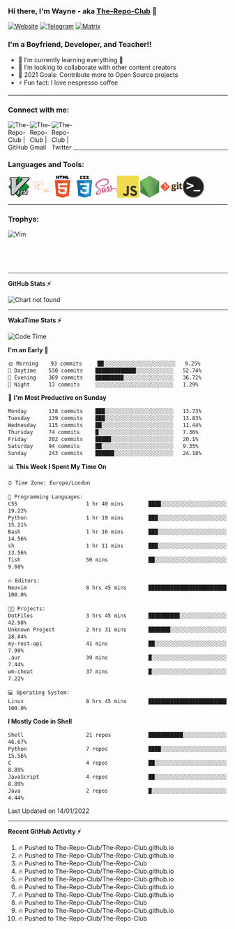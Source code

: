 ### Hi there, I'm Wayne - aka [The-Repo-Club][website] 👋

[![Website](https://img.shields.io/website?label=github.com/The-Repo-Club/&colorA=44475a&colorB=bd93f9&style=flat-square&url=https://github.com/The-Repo-Club/)][website]
[![Telegram](https://img.shields.io/badge/Chat%20on-Telegram-orange.svg?colorA=44475a&colorB=bd93f9&logo=telegram&style=flat-square)][telegram]
[![Matrix](https://img.shields.io/badge/Chat%20on-Matrix-orange.svg?colorA=44475a&colorB=bd93f9&logo=matrix&style=flat-square)][matrix]

### I'm a Boyfriend, Developer, and Teacher!!

- 🌱 I’m currently learning everything 🤣
- 👯 I’m looking to collaborate with other content creators
- 🥅 2021 Goals: Contribute more to Open Source projects
- ⚡ Fun fact: I love nespresso coffee

---
### Connect with me:

[<img align="left" alt="The-Repo-Club | GitHub" width="50px" src="https://img.icons8.com/nolan/64/github.png" />][website]
[<img align="left" alt="The-Repo-Club | Gmail" width="50px" src="https://img.icons8.com/nolan/64/gmail.png" />][email]
[<img align="left" alt="The-Repo-Club | Twitter" width="50px" src="https://img.icons8.com/nolan/64/telegram-app.png" />][telegram]

[website]: https://github.com/The-Repo-Club/
[email]: mailto:wayne6324@gmail.com
[telegram]: https://t.me/TheRepoClub
[matrix]: https://matrix.to/#/@the-repo-club:kde.org

<br />
<br />
<br />

---
### Languages and Tools:

<img align="left" alt="Vim" width="50px" src="https://raw.githubusercontent.com/github/explore/80688e429a7d4ef2fca1e82350fe8e3517d3494d/topics/vim/vim.png" />
<img align="left" alt="Fish" width="50px" src="https://raw.githubusercontent.com/github/explore/80688e429a7d4ef2fca1e82350fe8e3517d3494d/topics/fish/fish.png" />
<img align="left" alt="HTML5" width="50px" src="https://raw.githubusercontent.com/github/explore/80688e429a7d4ef2fca1e82350fe8e3517d3494d/topics/html/html.png" />
<img align="left" alt="CSS3" width="50px" src="https://raw.githubusercontent.com/github/explore/80688e429a7d4ef2fca1e82350fe8e3517d3494d/topics/css/css.png" />
<img align="left" alt="Sass" width="50px" src="https://raw.githubusercontent.com/github/explore/80688e429a7d4ef2fca1e82350fe8e3517d3494d/topics/sass/sass.png" />
<img align="left" alt="JavaScript" width="50px" src="https://raw.githubusercontent.com/github/explore/80688e429a7d4ef2fca1e82350fe8e3517d3494d/topics/javascript/javascript.png" />
<img align="left" alt="Node.js" width="50px" src="https://raw.githubusercontent.com/github/explore/80688e429a7d4ef2fca1e82350fe8e3517d3494d/topics/nodejs/nodejs.png" />
<img align="left" alt="Git" width="50px" src="https://raw.githubusercontent.com/github/explore/80688e429a7d4ef2fca1e82350fe8e3517d3494d/topics/git/git.png" />
<img align="left" alt="Terminal" width="50px" src="https://raw.githubusercontent.com/github/explore/80688e429a7d4ef2fca1e82350fe8e3517d3494d/topics/terminal/terminal.png" />

<br />
<br />
<br />

---
### Trophys:

<img align="left" alt="Vim" width="1200px" src="https://github-profile-trophy.vercel.app/?username=The-Repo-Club&theme=dracula&margin-w=8&margin-h=8&column=8" />

---

<br />
<br />
<br />
<br />

---
**GitHub Stats ⚡**

![Chart not found](https://github-readme-stats.vercel.app/api?username=The-Repo-Club&theme=tokyonight&show_icons=true&count_private=true&hide_border=true&include_all_commits=true&custom_title=The-Repo-Club%27s+GitHub+Stats)


---
**WakaTime Stats ⚡**

<!--START_SECTION:waka-->
![Code Time](http://img.shields.io/badge/Code%20Time-374%20hrs%2040%20mins-blue)

**I'm an Early 🐤** 

```text
🌞 Morning    93 commits     ██░░░░░░░░░░░░░░░░░░░░░░░   9.25% 
🌆 Daytime    530 commits    █████████████░░░░░░░░░░░░   52.74% 
🌃 Evening    369 commits    █████████░░░░░░░░░░░░░░░░   36.72% 
🌙 Night      13 commits     ░░░░░░░░░░░░░░░░░░░░░░░░░   1.29%

```
📅 **I'm Most Productive on Sunday** 

```text
Monday       138 commits    ███░░░░░░░░░░░░░░░░░░░░░░   13.73% 
Tuesday      139 commits    ███░░░░░░░░░░░░░░░░░░░░░░   13.83% 
Wednesday    115 commits    ██░░░░░░░░░░░░░░░░░░░░░░░   11.44% 
Thursday     74 commits     █░░░░░░░░░░░░░░░░░░░░░░░░   7.36% 
Friday       202 commits    █████░░░░░░░░░░░░░░░░░░░░   20.1% 
Saturday     94 commits     ██░░░░░░░░░░░░░░░░░░░░░░░   9.35% 
Sunday       243 commits    ██████░░░░░░░░░░░░░░░░░░░   24.18%

```


📊 **This Week I Spent My Time On** 

```text
⌚︎ Time Zone: Europe/London

💬 Programming Languages: 
CSS                      1 hr 40 mins        ████░░░░░░░░░░░░░░░░░░░░░   19.22% 
Python                   1 hr 19 mins        ███░░░░░░░░░░░░░░░░░░░░░░   15.21% 
Bash                     1 hr 16 mins        ███░░░░░░░░░░░░░░░░░░░░░░   14.56% 
sh                       1 hr 11 mins        ███░░░░░░░░░░░░░░░░░░░░░░   13.56% 
fish                     50 mins             ██░░░░░░░░░░░░░░░░░░░░░░░   9.68%

🔥 Editors: 
Neovim                   8 hrs 45 mins       █████████████████████████   100.0%

🐱‍💻 Projects: 
DotFiles                 3 hrs 45 mins       ██████████░░░░░░░░░░░░░░░   42.98% 
Unknown Project          2 hrs 31 mins       ███████░░░░░░░░░░░░░░░░░░   28.84% 
my-rest-api              41 mins             ██░░░░░░░░░░░░░░░░░░░░░░░   7.99% 
.aur                     39 mins             █░░░░░░░░░░░░░░░░░░░░░░░░   7.44% 
wm-cheat                 37 mins             █░░░░░░░░░░░░░░░░░░░░░░░░   7.22%

💻 Operating System: 
Linux                    8 hrs 45 mins       █████████████████████████   100.0%

```

**I Mostly Code in Shell** 

```text
Shell                    21 repos            ███████████░░░░░░░░░░░░░░   46.67% 
Python                   7 repos             ████░░░░░░░░░░░░░░░░░░░░░   15.56% 
C                        4 repos             ██░░░░░░░░░░░░░░░░░░░░░░░   8.89% 
JavaScript               4 repos             ██░░░░░░░░░░░░░░░░░░░░░░░   8.89% 
Java                     2 repos             █░░░░░░░░░░░░░░░░░░░░░░░░   4.44%

```



 Last Updated on 14/01/2022
<!--END_SECTION:waka-->

---

**Recent GitHub Activity :zap:**

<!--START_SECTION:activity-->
1. 🔥 Pushed to The-Repo-Club/The-Repo-Club.github.io
2. 🔥 Pushed to The-Repo-Club/The-Repo-Club.github.io
3. 🔥 Pushed to The-Repo-Club/The-Repo-Club
4. 🔥 Pushed to The-Repo-Club/The-Repo-Club.github.io
5. 🔥 Pushed to The-Repo-Club/The-Repo-Club.github.io
6. 🔥 Pushed to The-Repo-Club/The-Repo-Club.github.io
7. 🔥 Pushed to The-Repo-Club/The-Repo-Club.github.io
8. 🔥 Pushed to The-Repo-Club/The-Repo-Club
9. 🔥 Pushed to The-Repo-Club/The-Repo-Club.github.io
10. 🔥 Pushed to The-Repo-Club/The-Repo-Club
<!--END_SECTION:activity-->
